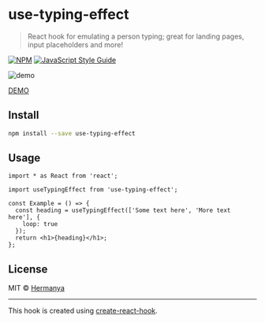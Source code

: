 # use-typing-effect

> React hook for emulating a person typing; great for landing pages, input placeholders and more!

[![NPM](https://img.shields.io/npm/v/use-typing-effect.svg)](https://www.npmjs.com/package/use-typing-effect) [![JavaScript Style Guide](https://img.shields.io/badge/code_style-standard-brightgreen.svg)](https://standardjs.com)

![demo](https://media.giphy.com/media/5YkXhqD4SDmSR1Y2Ae/giphy.gif)

[DEMO](https://hermanya.github.io/use-typing-effect/)

## Install

```bash
npm install --save use-typing-effect
```

## Usage

```tsx
import * as React from 'react';

import useTypingEffect from 'use-typing-effect';

const Example = () => {
  const heading = useTypingEffect(['Some text here', 'More text here'], {
    loop: true
  });
  return <h1>{heading}</h1>;
};
```

## License

MIT © [Hermanya](https://github.com/Hermanya)

---

This hook is created using [create-react-hook](https://github.com/hermanya/create-react-hook).

